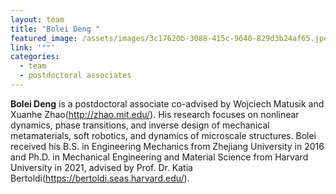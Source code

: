 ```yaml
---
layout: team
title: "Bolei Deng "
featured_image: /assets/images/3c17620b-3088-415c-9640-829d3b24af65.jpeg
link: '""'
categories:
  - team
  - postdoctoral associates
---
```

**Bolei Deng** is a postdoctoral associate co-advised by Wojciech Matusik and Xuanhe Zhao(<http://zhao.mit.edu/>). His research focuses on nonlinear dynamics, phase transitions, and inverse design of mechanical metamaterials, soft robotics, and dynamics of microscale structures. Bolei received his B.S. in Engineering Mechanics from Zhejiang University in 2016 and Ph.D. in Mechanical Engineering and Material Science from Harvard University in 2021, advised by Prof. Dr. Katia Bertoldi(<https://bertoldi.seas.harvard.edu/>).